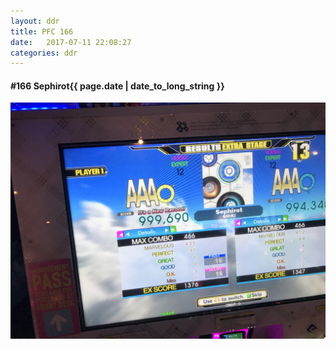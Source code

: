 ```yaml
---
layout: ddr
title: PFC 166
date:   2017-07-11 22:08:27
categories: ddr
---
```


#### **#166** Sephirot<span class="pull-right">{{ page.date | date_to_long_string }}</span>
![](/images/pfc/166_Sephirot.jpg)
